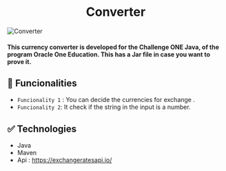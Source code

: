 
<h1 align="center">Converter</h1>

![Converter](https://user-images.githubusercontent.com/78225423/213031184-0d6a8a38-2b56-45db-8896-e69aa5b835b7.png)


<h4 >
This currency converter is developed for the Challenge ONE Java, of the program Oracle One Education. This has a Jar file in case you want to prove it.
</h4>

## :hammer: Funcionalities

- `Funcionality 1` :  You can decide the currencies for exchange .
- `Funcionality 2`: It check if the string in the input is a number.  


## :white_check_mark: Technologies
- Java
- Maven
- Api : https://exchangeratesapi.io/
